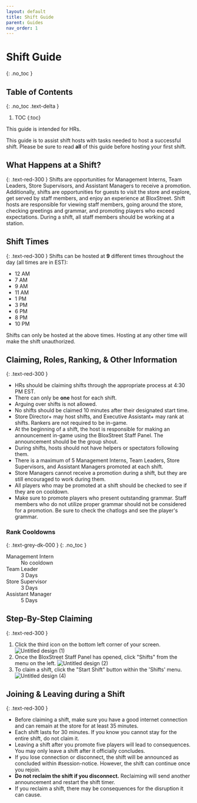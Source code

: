 ```yaml
---
layout: default
title: Shift Guide
parent: Guides
nav_order: 1
---
```


# Shift Guide
{: .no_toc }

## Table of Contents
{: .no_toc .text-delta }

1. TOC
{:toc}

This guide is intended for HRs.

This guide is to assist shift hosts with tasks needed to host a successful shift. Please be sure to read **all** of this guide before hosting your first shift.

## What Happens at a Shift?
{: .text-red-300 }
Shifts are opportunities for Management Interns, Team Leaders, Store Supervisors, and Assistant Managers to receive a promotion. Additionally, shifts are opportunities for guests to visit the store and explore, get served by staff members, and enjoy an experience at BloxStreet. Shift hosts are responsible for viewing staff members, going around the store, checking greetings and grammar, and promoting players who exceed expectations. During a shift, all staff members should be working at a station.


## Shift Times
{: .text-red-300 }
Shifts can be hosted at **9** different times throughout the day (all times are in EST):
- 12 AM
- 7 AM 
- 9 AM
- 11 AM
- 1 PM
- 3 PM
- 6 PM
- 8 PM 
- 10 PM

Shifts can only be hosted at the above times. Hosting at any other time will make the shift unauthorized.

## Claiming, Roles, Ranking, & Other Information
{: .text-red-300 }
- HRs should be claiming shifts through the appropriate process at 4:30 PM EST.
- There can only be **one** host for each shift.
- Arguing over shifts is not allowed.
- No shifts should be claimed 10 minutes after their designated start time.
- Store Director+ may host shifts, and Executive Assistant+ may rank at shifts. Rankers are not required to be in-game.
- At the beginning of a shift, the host is responsible for making an announcement in-game using the BloxStreet Staff Panel. The announcement should be the group shout.
- During shifts, hosts should not have helpers or spectators following them.
- There is a maximum of 5 Management Interns, Team Leaders, Store Supervisors, and Assistant Managers promoted at each shift.
- Store Managers cannot receive a promotion during a shift, but they are still encouraged to work during them.
- All players who may be promoted at a shift should be checked to see if they are on cooldown.
- Make sure to promote players who present outstanding grammar. Staff members who do not utilize proper grammar should not be considered for a promotion. Be sure to check the chatlogs and see the player's grammar.

### Rank Cooldowns
{: .text-grey-dk-000 } 
{: .no_toc }
<dl>
  <dt>Management Intern</dt>
  <dd>No cooldown</dd>
  <dt>Team Leader</dt>
  <dd>3 Days</dd>
  <dt>Store Supervisor</dt>
  <dd>3 Days</dd>
  <dt>Assistant Manager</dt>
  <dd>5 Days</dd>
</dl>

## Step-By-Step Claiming
{: .text-red-300 }
1. Click the third icon on the bottom left corner of your screen.
![Untitled design (1)](https://media.discordapp.net/attachments/927754887461236757/989643848168906854/something2_3.png?width=1440&height=575)
2. Once the BloxStreet Staff Panel has opened, click "Shifts" from the menu on the left.
![Untitled design (2)](https://cdn.discordapp.com/attachments/927754887461236757/989636115277447208/something_1.png)
3. To claim a shift, click the "Start Shift" button within the 'Shifts' menu.
![Untitled design (4)](https://cdn.discordapp.com/attachments/927754887461236757/989636115646541895/something_2.png)

## Joining & Leaving during a Shift
{: .text-red-300 }
- Before claiming a shift, make sure you have a good internet connection and can remain at the store for at least 35 minutes.
- Each shift lasts for 30 minutes. If you know you cannot stay for the entire shift, do not claim it.
- Leaving a shift after you promote five players will lead to consequences. You may only leave a shift after it officially concludes.
- If you lose connection or disconnect, the shift will be announced as concluded within #session-notice. However, the shift can continue once you rejoin.
- **Do not reclaim the shift if you disconnect.** Reclaiming will send another announcement and restart the shift timer.
- If you reclaim a shift, there may be consequences for the disruption it can cause.
